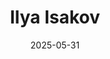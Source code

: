 ---
title: 'Ilya Isakov'
date: 2025-05-31
weight: 1
description: "Ilya founded the company in 2023 and continues to lead it as an experienced DevOps engineer, personally consulting on projects."
thumbnail: 'images/team/ilya-isakov.jpg'
image: 'images/team/ilya-isakov.jpg'
jobtitle: 'Founder/CEO'
links:
  - url: 'https://www.linkedin.com/in/iisakov/'
    label: LinkedIn
    icon: "fab fa-linkedin"
#  - url: 'https://dribbble.com'
#    label: Dribbble
#    icon: "fab fa-dribbble"
  - url: 'mailto:customer@ci-cloud.de'
    label: Email
    icon: "fas fa-envelope"
---